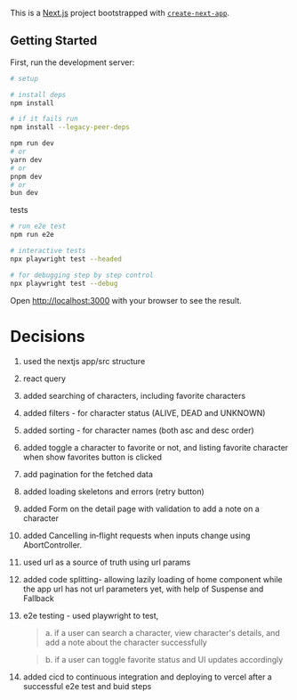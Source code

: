 This is a [Next.js](https://nextjs.org) project bootstrapped with [`create-next-app`](https://nextjs.org/docs/app/api-reference/cli/create-next-app).

## Getting Started

First, run the development server:

```bash
# setup

# install deps
npm install

# if it fails run
npm install --legacy-peer-deps
```

```bash
npm run dev
# or
yarn dev
# or
pnpm dev
# or
bun dev
```

tests

```bash
# run e2e test
npm run e2e

# interactive tests
npx playwright test --headed

# for debugging step by step control
npx playwright test --debug

```

Open [http://localhost:3000](http://localhost:3000) with your browser to see the result.

# Decisions

1. used the nextjs app/src structure
2. react query
3. added searching of characters, including favorite characters
4. added filters - for character status (ALIVE, DEAD and UNKNOWN)
5. added sorting - for character names (both asc and desc order)
6. added toggle a character to favorite or not, and listing favorite character when show favorites button is clicked
7. add pagination for the fetched data
8. added loading skeletons and errors (retry button)
9. added Form on the detail page with validation to add a note on a character
10. added Cancelling in‑flight requests when inputs change using AbortController.
11. used url as a source of truth using url params
12. added code splitting- allowing lazily loading of home component while the app url has not url parameters yet, with help of Suspense and Fallback
13. e2e testing - used playwright to test,

    > a. if a user can search a character, view character's details, and add a note about the character successfully

    > b. if a user can toggle favorite status and UI updates accordingly

14. added cicd to continuous integration and deploying to vercel after a successful e2e test and buid steps

